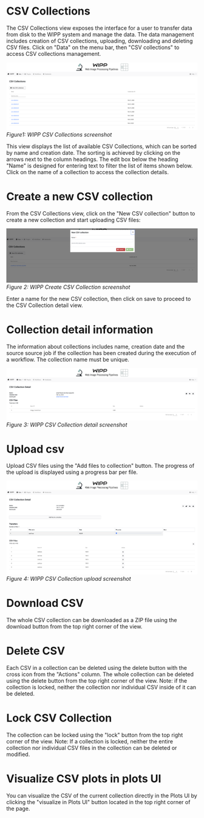 # CSV Collections

The CSV Collections view exposes the interface for a user to transfer data from disk to the WIPP system and manage the data. 
The data management includes creation of CSV collections, uploading, downloading and deleting CSV files. 
Click on "Data" on the menu bar, then "CSV collections" to access CSV collections management. 

![](csv-collections-list.png)
*Figure1: WIPP CSV Collections screenshot*

This view displays the list of available CSV Collections, which can be sorted by name and creation date. 
The sorting is achieved by clicking on the arrows next to the column headings. 
The edit box below the heading "Name" is designed for entering text to filter the list of items shown below. 
Click on the name of a collection to access the collection details.


# Create a new CSV collection

From the CSV Collections view, click on the "New CSV collection" button to create a new collection and start uploading CSV files:

![](csv-collections-new.png)
*Figure 2: WIPP Create CSV Collection screenshot*

Enter a name for the new CSV collection, then click on save to proceed to the CSV Collection detail view.

# Collection detail information

The information about collections includes name, creation date and the source source job if the collection has been created during the execution of a workflow. 
The collection name must be unique.

![](csv-collections-detail.png)
*Figure 3: WIPP CSV Collection detail screenshot*

# Upload csv

Upload CSV files using the "Add files to collection" button.
The progress of the upload is displayed using a progress bar per file.

![](csv-collections-upload.png)
*Figure 4: WIPP CSV Collection upload screenshot*

# Download CSV

The whole CSV collection can be downloaded as a ZIP file using the download button from the top right corner of the view.

# Delete CSV

Each CSV in a collection can be deleted using the delete button with the cross icon from the "Actions" column. 
The whole collection can be deleted using the delete button from the top right corner of the view.
Note: if the collection is locked, neither the collection nor individual CSV inside of it can be deleted.

# Lock CSV Collection
 
The collection can be locked using the "lock" button from the top right corner of the view.
Note: If a collection is locked, neither the entire collection nor individual CSV files in the collection can be deleted or modified.

# Visualize CSV plots in plots UI

You can visualize the CSV of the current collection directly in the Plots UI by clicking  the "visualize in Plots UI" button located in the top right corner of the page.
